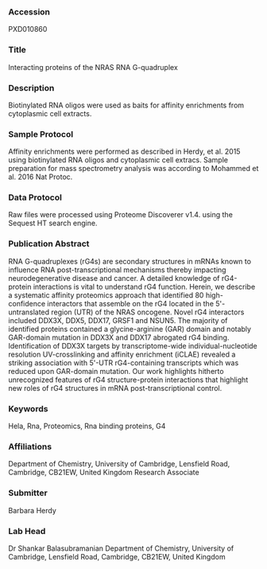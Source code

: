 ### Accession
PXD010860

### Title
Interacting proteins of the NRAS RNA G-quadruplex

### Description
Biotinylated RNA oligos were used as baits for affinity enrichments from cytoplasmic cell extracts.

### Sample Protocol
Affinity enrichments were performed as described in Herdy, et al. 2015 using biotinylated RNA oligos and cytoplasmic cell extracs. Sample preparation for mass spectrometry analysis was according to Mohammed et al. 2016 Nat Protoc.

### Data Protocol
Raw files were processed using Proteome Discoverer v1.4. using the Sequest HT search engine.

### Publication Abstract
RNA G-quadruplexes (rG4s) are secondary structures in mRNAs known to influence RNA post-transcriptional mechanisms thereby impacting neurodegenerative disease and cancer. A detailed knowledge of rG4-protein interactions is vital to understand rG4 function. Herein, we describe a systematic affinity proteomics approach that identified 80 high-confidence interactors that assemble on the rG4 located in the 5'-untranslated region (UTR) of the NRAS oncogene. Novel rG4 interactors included DDX3X, DDX5, DDX17, GRSF1 and NSUN5. The majority of identified proteins contained a glycine-arginine (GAR) domain and notably GAR-domain mutation in DDX3X and DDX17 abrogated rG4 binding. Identification of DDX3X targets by transcriptome-wide individual-nucleotide resolution UV-crosslinking and affinity enrichment (iCLAE) revealed a striking association with 5'-UTR rG4-containing transcripts which was reduced upon GAR-domain mutation. Our work highlights hitherto unrecognized features of rG4 structure-protein interactions that highlight new roles of rG4 structures in mRNA post-transcriptional control.

### Keywords
Hela, Rna, Proteomics, Rna binding proteins, G4

### Affiliations
Department of Chemistry, University of Cambridge, Lensfield Road, Cambridge, CB21EW, United Kingdom
Research Associate

### Submitter
Barbara  Herdy

### Lab Head
Dr Shankar Balasubramanian
Department of Chemistry, University of Cambridge, Lensfield Road, Cambridge, CB21EW, United Kingdom


